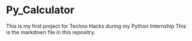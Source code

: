 # Py_Calculator
This is my first project for Techno Hacks during my Python Internship
This is the markdown file in this repositry.

